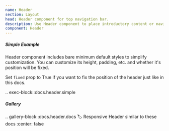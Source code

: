 ```yaml
---
name: Header
section: Layout
head: Header component for top navigation bar.
description: Use Header component to place introductory content or navigational links at the top of the app. 
component: Header
---
```


##### Simple Example

Header component includes bare minimum default styles to simplify customization. You can customize its height, padding,
etc. and whether it's position will be fixed.

Set `fixed` prop to True if you want to fix the position of the header just like in this docs.

.. exec-block::docs.header.simple

##### Gallery

.. gallery-block::docs.header.docs
    :label: Responsive Header similar to these docs
    :center: false
